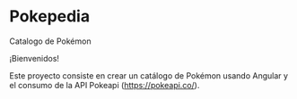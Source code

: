 # Pokepedia
Catalogo de Pokémon 

¡Bienvenidos!

Este proyecto consiste en crear un catálogo de Pokémon usando Angular y el consumo de la API Pokeapi (https://pokeapi.co/). 
